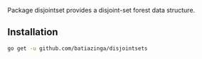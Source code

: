 Package disjointset provides a disjoint-set forest data structure.

## Installation

```bash
go get -u github.com/batiazinga/disjointsets
```


